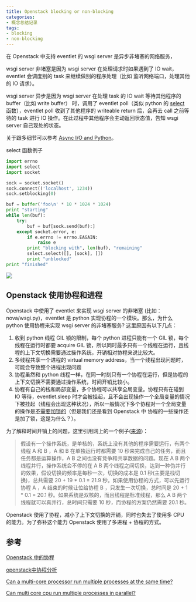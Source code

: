 ```yaml
---
title: Openstack blocking or non-blocking
categories:
- 概念总结记录
tags:
- blocking
- non-blocking
---
```


在 Openstack 中支持 eventlet 的 wsgi server 是异步非堵塞的网络服务，

wsgi server 非堵塞是因为 wsgi server 在处理请求时如果遇到了 IO wait，eventlet 会调度别的 task 来继续做别的程序处理（比如 监听网络端口，处理其他的 IO 请求）。

wsgi server 异步是因为 wsgi server 在处理 task 的 IO wait 等待其他程序的 buffer（比如 write buffer） 时，调用了 eventlet poll（类似 python 的 [select](https://pymotw.com/2/select/) 函数），eventlet poll 收到了其他程序的 writeable return 后，会再去 call 之前等待的 task 进行 IO 操作。在此过程中其他程序会主动返回状态值，告知 wsgi server 自己现处的状态。

关于跟多细节可以参考 [Async I/O and Python](https://blogs.gnome.org/markmc/2013/06/04/async-io-and-python/)。

select 函数例子

```python
import errno
import select
import socket

sock = socket.socket()
sock.connect(('localhost', 1234))
sock.setblocking(0)

buf = buffer('foo\n' * 10 * 1024 * 1024)
print "starting"
while len(buf):
    try:
        buf = buf[sock.send(buf):]
    except socket.error, e:
        if e.errno != errno.EAGAIN:
            raise e
        print "blocking with", len(buf), "remaining"
        select.select([], [sock], [])
        print "unblocked"
print "finished"
```

![](https://ws4.sinaimg.cn/large/006tKfTcgy1fqp15supltj30t70a7dgr.jpg)

## Openstack 使用协程和进程

Openstack 中使用了 eventlet 来实现 wsgi server 的非堵塞 (比如： nova/wsgi.py)，eventlet 是 python 实现协程的一个模块。那么，为什么 python 使用协程来实现 wsgi server 的非堵塞服务? 这里原因有以下几点：

1. 收到 python 线程 GIL 锁的限制，每个 python 进程只能有一个 GIL 锁，每个线程在运行时都要 acquire GIL 锁，所以同时最多只有一个线程在运行，且线程的上下文切换需要通过操作系统，开销相对协程来说比较大。
2. 多线程共享一个进程的 virtual memory address，当一个线程出现问题时，可能会导致整个进程出现问题
3. 协程虽然和 python 线程一样，在同一时刻只有一个协程在运行，但是协程的上下文切换不需要通过操作系统，时间开销比较小。
4. 协程有自己的栈和局部变量，多个协程可以共享全局变量。协程只有在碰到 IO 等待，eventlet.sleep 时才会被挂起，且不会出现操作一个全局变量的情况下被挂起（线程会出现这种状况），所以一般情况下多个协程对一个全局变量的操作是[不需要加锁的](https://zhang-shengping.github.io/cosz3_blog/%E6%A6%82%E5%BF%B5%E6%80%BB%E7%BB%93%E8%AE%B0%E5%BD%95/2018/04/23/Some-concepts-summary/)（但是我们还是看到 Openstack 中 协程的一些操作还是加了锁，这是为什么？）。

为了解释时间开销上的问题，这里引用网上的一个例子([来源](http://niusmallnan.com/_build/html/_templates/openstack/coroutine_usage.html))：

> 假设有一个操作系统，是单核的，系统上没有其他的程序需要运行，有两个线程 A 和 B ，A 和 B 在单独运行时都需要 10 秒来完成自己的任务，而且任务都是运算操作，A B 之间也没有竞争和共享数据的问题。现在 A B 两个线程并行，操作系统会不停的在 A B 两个线程之间切换，达到一种伪并行的效果，假设切换的频率是每秒一次，切换的成本是 0.1 秒(主要是栈切换)，总共需要 20 + 19 * 0.1 = 21.9 秒。如果使用协程的方式，可以先运行协程 A ，A 结束的时候让位给协程 B ，只发生一次切换，总时间是 20 + 1 * 0.1 = 20.1 秒。如果系统是双核的，而且线程是标准线程，那么 A B 两个线程就可以真并行，总时间只需要 10 秒，而协程的方案仍然需要 20.1 秒。



Openstack 使用了协程，减小了上下文切换的开销，同时也失去了使用多 CPU 的能力。为了弥补这个能力 Openstack 使用了多进程 + 协程的方式。

## 参考

[Openstack 中的协程](http://niusmallnan.com/_build/html/_templates/openstack/coroutine_usage.html)

[openstack中协程分析](https://blog.csdn.net/hzrandd/article/details/9772511)

[Can a multi-core processor run multiple processes at the same time?](https://superuser.com/questions/257406/can-a-multi-core-processor-run-multiple-processes-at-the-same-time)

[Can multi core cpu run multiple processes in parallel?](https://www.quora.com/Can-multi-core-cpu-run-multiple-processes-in-parallel)





